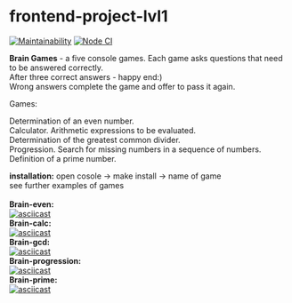 # frontend-project-lvl1
[![Maintainability](https://api.codeclimate.com/v1/badges/a99a88d28ad37a79dbf6/maintainability)](https://codeclimate.com/github/codeclimate/codeclimate/maintainability)
[![Node CI](https://github.com/MariaChumerina/frontend-project-lvl1/workflows/Node%20CI/badge.svg)](https://github.com/MariaChumerina/frontend-project-lvl1/actions)

<b>Brain Games</b> - a five console games. Each game asks questions that need to be answered correctly.<br/>
After three correct answers - happy end:) <br/>
Wrong answers complete the game and offer to pass it again. 

Games:

Determination of an even number.<br/>
Calculator. Arithmetic expressions to be evaluated.<br/>
Determination of the greatest common divider.<br/>
Progression. Search for missing numbers in a sequence of numbers.<br/>
Definition of a prime number.<br/>

<b>installation:</b>
open cosole -> make install -> name of game<br/>
see further examples of games
<br/>
<br/>
<b>Brain-even:</b><br/>
[![asciicast](https://asciinema.org/a/dLAHe3OOH6XN5uzUfXa2DT9yl.svg)](https://asciinema.org/a/dLAHe3OOH6XN5uzUfXa2DT9yl)<br/>
<b>Brain-calc:</b><br/>
[![asciicast](https://asciinema.org/a/YWkTLB00aZnxtZt6BzbrSUegL.svg)](https://asciinema.org/a/YWkTLB00aZnxtZt6BzbrSUegL)<br/>
<b>Brain-gcd:</b><br/>
[![asciicast](https://asciinema.org/a/z4ORgSlkc5GChgGgbDfUmYLO9.svg)](https://asciinema.org/a/z4ORgSlkc5GChgGgbDfUmYLO9)<br/>
<b>Brain-progression:</b><br/>
[![asciicast](https://asciinema.org/a/XrVnGtvILZFM2EwOl2jGMxqzQ.svg)](https://asciinema.org/a/XrVnGtvILZFM2EwOl2jGMxqzQ)<br/>
<b>Brain-prime:</b><br/>
[![asciicast](https://asciinema.org/a/spra2etYEGi0h3itj14LlVgcH.svg)](https://asciinema.org/a/spra2etYEGi0h3itj14LlVgcH)
